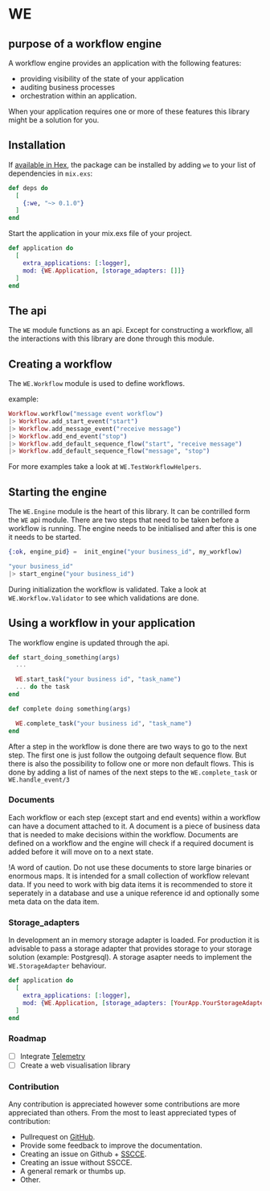 # WE

## purpose of a workflow engine

A workflow engine provides an application with the following features:
* providing visibility of the state of your application
* auditing business processes
* orchestration within an application.

When your application requires one or more of these features this library might be a solution for you.


## Installation

If [available in Hex](https://hex.pm/docs/publish), the package can be installed
by adding `we` to your list of dependencies in `mix.exs`:

```elixir
def deps do
  [
    {:we, "~> 0.1.0"}
  ]
end
```

Start the application in your mix.exs file of your project.

```elixir
def application do
  [
    extra_applications: [:logger],
    mod: {WE.Application, [storage_adapters: []]}
  ]
end
```

## The api

The `WE` module functions as an api. Except for constructing a workflow, all the interactions with this library are done through this module.

## Creating a workflow

The `WE.Workflow` module is used to define workflows. 

example:
```elixir
Workflow.workflow("message event workflow")
|> Workflow.add_start_event("start")
|> Workflow.add_message_event("receive message")
|> Workflow.add_end_event("stop")
|> Workflow.add_default_sequence_flow("start", "receive message")
|> Workflow.add_default_sequence_flow("message", "stop")
```

For more examples take a look at `WE.TestWorkflowHelpers`.

## Starting the engine

The `WE.Engine` module is the heart of this library. It can be contrilled form the `WE` api module.
There are two steps that need to be taken before a workflow is running. The engine needs to be initialised and after
this is one it needs to be started.

```elixir
{:ok, engine_pid} =  init_engine("your business_id", my_workflow)

"your business_id"
|> start_engine("your business_id")

```

During initialization the workflow is validated. Take a look at `WE.Workflow.Validator` to see which validations are done.

## Using a workflow in your application

The workflow engine is updated through the api.

```elixir
def start_doing_something(args)
  ...

  WE.start_task("your business id", "task_name")
  ... do the task
end

def complete doing something(args)

  WE.complete_task("your business id", "task_name")
end
```

After a step in the workflow is done there are two ways to go to the next step. The first one is just follow the outgoing 
default sequence flow. But there is also the possibility to follow one or more non default flows. This is done by adding 
a list of names of the next steps to the `WE.complete_task` or `WE.handle_event/3`

### Documents

Each workflow or each step (except start and end events) within a workflow can have a document attached to it. A document is a piece of business data that is needed to make decisions within the workflow. Documents are defined on a workflow and the engine will check if a required document is 
added before it will move on to a next state.

!A word of caution. Do not use these documents to store large binaries or enormous maps. It is intended for a small collection of workflow relevant
data. If you need to work with big data items it is recommended to store it seperately in a database and use a unique reference id and optionally some meta data on the data item.

### Storage_adapters
  In development an in memory storage adapter is loaded. For production it is advisable to pass a storage adapter that
  provides storage to your storage solution (example: Postgresql). A storage asapter needs to implement the `WE.StorageAdapter` behaviour.

```elixir
def application do
  [
    extra_applications: [:logger],
    mod: {WE.Application, [storage_adapters: [YourApp.YourStorageAdapter]]}
  ]
end
```

### Roadmap
 - [ ] Integrate [Telemetry](https://hexdocs.pm/telemetry/) 
 - [ ] Create a web visualisation library

### Contribution
  Any contribution is appreciated however some contributions are more appreciated than others.
  From the most to least appreciated types of contribution:
  - Pullrequest on [GitHub](https://github.com/koenusz/we).
  - Provide some feedback to improve the documentation.
  - Creating an issue on Github + [SSCCE](http://sscce.org/).
  - Creating an issue without SSCCE.
  - A general remark or thumbs up.
  - Other.
